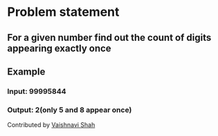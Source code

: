 # Problem statement
## For a given number find out the count of digits appearing exactly once
## Example
### Input: 99995844
### Output: 2(only 5 and 8 appear once)

Contributed by [Vaishnavi Shah](https://github.com/vaishnavirshah)
